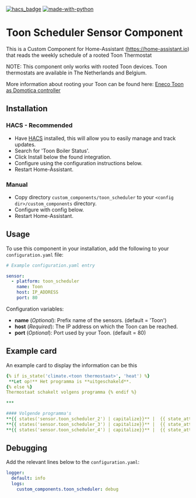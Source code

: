 [![hacs_badge](https://img.shields.io/badge/HACS-Default-orange.svg)](https://github.com/custom-components/hacs)  [![made-with-python](https://img.shields.io/badge/Made%20with-Python-1f425f.svg)](https://www.python.org/) 

# Toon Scheduler Sensor Component
This is a Custom Component for Home-Assistant (https://home-assistant.io) that reads the weekly schedule of a rooted Toon Thermostat

NOTE: This component only works with rooted Toon devices.
Toon thermostats are available in The Netherlands and Belgium.

More information about rooting your Toon can be found here:
[Eneco Toon as Domotica controller](http://www.domoticaforum.eu/viewforum.php?f=87)

## Installation

### HACS - Recommended
- Have [HACS](https://hacs.xyz) installed, this will allow you to easily manage and track updates.
- Search for 'Toon Boiler Status'.
- Click Install below the found integration.
- Configure using the configuration instructions below.
- Restart Home-Assistant.

### Manual
- Copy directory `custom_components/toon_scheduler` to your `<config dir>/custom_components` directory.
- Configure with config below.
- Restart Home-Assistant.

## Usage
To use this component in your installation, add the following to your `configuration.yaml` file:

```yaml
# Example configuration.yaml entry

sensor:
  - platform: toon_scheduler
    name: Toon
    host: IP_ADDRESS
    port: 80
```

Configuration variables:

- **name** (*Optional*): Prefix name of the sensors. (default = 'Toon')
- **host** (*Required*): The IP address on which the Toon can be reached.
- **port** (*Optional*): Port used by your Toon. (default = 80)

## Example card
An example card to display the information can be this
```yaml
{% if is_state('climate.<toon thermostaat>', 'heat') %}
 **Let op!** Het programma is **uitgeschakeld**.
{% else %} 
Thermostaat schakelt volgens programma {% endif %}

*** 

#### Volgende programma's
**{{ states('sensor.toon_scheduler_2') | capitalize}}** |  {{ state_attr('sensor.toon_scheduler_2', 'start_day')}} om {{ state_attr('sensor.toon_scheduler_2', 'start_time') }}
**{{ states('sensor.toon_scheduler_3') | capitalize}}** |  {{ state_attr('sensor.toon_scheduler_3', 'start_day')}} om {{ state_attr('sensor.toon_scheduler_3', 'start_time') }}
**{{ states('sensor.toon_scheduler_4') | capitalize}}** |  {{ state_attr('sensor.toon_scheduler_4', 'start_day')}} om {{ state_attr('sensor.toon_scheduler_4', 'start_time') }}
```

## Debugging

Add the relevant lines below to the `configuration.yaml`:

```yaml
logger:
  default: info
  logs:
    custom_components.toon_scheduler: debug
```
